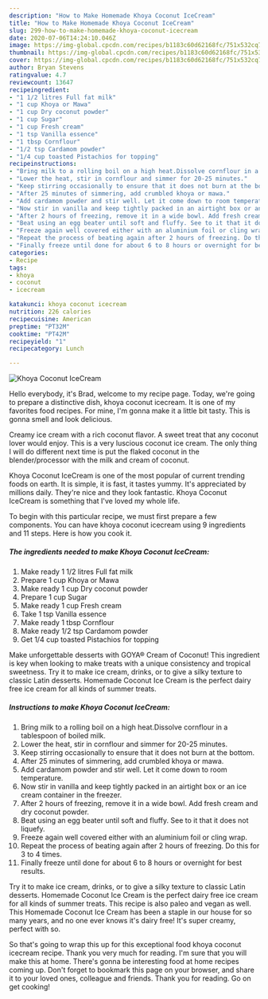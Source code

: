 ```yaml
---
description: "How to Make Homemade Khoya Coconut IceCream"
title: "How to Make Homemade Khoya Coconut IceCream"
slug: 299-how-to-make-homemade-khoya-coconut-icecream
date: 2020-07-06T14:24:10.046Z
image: https://img-global.cpcdn.com/recipes/b1183c60d62168fc/751x532cq70/khoya-coconut-icecream-recipe-main-photo.jpg
thumbnail: https://img-global.cpcdn.com/recipes/b1183c60d62168fc/751x532cq70/khoya-coconut-icecream-recipe-main-photo.jpg
cover: https://img-global.cpcdn.com/recipes/b1183c60d62168fc/751x532cq70/khoya-coconut-icecream-recipe-main-photo.jpg
author: Bryan Stevens
ratingvalue: 4.7
reviewcount: 13647
recipeingredient:
- "1 1/2 litres Full fat milk"
- "1 cup Khoya or Mawa"
- "1 cup Dry coconut powder"
- "1 cup Sugar"
- "1 cup Fresh cream"
- "1 tsp Vanilla essence"
- "1 tbsp Cornflour"
- "1/2 tsp Cardamom powder"
- "1/4 cup toasted Pistachios for topping"
recipeinstructions:
- "Bring milk to a rolling boil on a high heat.Dissolve cornflour in a tablespoon of boiled milk."
- "Lower the heat, stir in cornflour and simmer for 20-25 minutes."
- "Keep stirring occasionally to ensure that it does not burn at the bottom."
- "After 25 minutes of simmering, add crumbled khoya or mawa."
- "Add cardamom powder and stir well. Let it come down to room temperature."
- "Now stir in vanilla and keep tightly packed in an airtight box or an ice cream container in the freezer."
- "After 2 hours of freezing, remove it in a wide bowl. Add fresh cream and dry coconut powder."
- "Beat using an egg beater until soft and fluffy. See to it that it does not liquefy."
- "Freeze again well covered either with an aluminium foil or cling wrap."
- "Repeat the process of beating again after 2 hours of freezing. Do this for 3 to 4 times."
- "Finally freeze until done for about 6 to 8 hours or overnight for best results."
categories:
- Recipe
tags:
- khoya
- coconut
- icecream

katakunci: khoya coconut icecream 
nutrition: 226 calories
recipecuisine: American
preptime: "PT32M"
cooktime: "PT42M"
recipeyield: "1"
recipecategory: Lunch

---
```



![Khoya Coconut IceCream](https://img-global.cpcdn.com/recipes/b1183c60d62168fc/751x532cq70/khoya-coconut-icecream-recipe-main-photo.jpg)

Hello everybody, it's Brad, welcome to my recipe page. Today, we're going to prepare a distinctive dish, khoya coconut icecream. It is one of my favorites food recipes. For mine, I'm gonna make it a little bit tasty. This is gonna smell and look delicious.

Creamy ice cream with a rich coconut flavor. A sweet treat that any coconut lover would enjoy. This is a very luscious coconut ice cream. The only thing I will do different next time is put the flaked coconut in the blender/processor with the milk and cream of coconut.

Khoya Coconut IceCream is one of the most popular of current trending foods on earth. It is simple, it is fast, it tastes yummy. It's appreciated by millions daily. They're nice and they look fantastic. Khoya Coconut IceCream is something that I've loved my whole life.


To begin with this particular recipe, we must first prepare a few components. You can have khoya coconut icecream using 9 ingredients and 11 steps. Here is how you cook it.

<!--inarticleads1-->

##### The ingredients needed to make Khoya Coconut IceCream:

1. Make ready 1 1/2 litres Full fat milk
1. Prepare 1 cup Khoya or Mawa
1. Make ready 1 cup Dry coconut powder
1. Prepare 1 cup Sugar
1. Make ready 1 cup Fresh cream
1. Take 1 tsp Vanilla essence
1. Make ready 1 tbsp Cornflour
1. Make ready 1/2 tsp Cardamom powder
1. Get 1/4 cup toasted Pistachios for topping


Make unforgettable desserts with GOYA® Cream of Coconut! This ingredient is key when looking to make treats with a unique consistency and tropical sweetness. Try it to make ice cream, drinks, or to give a silky texture to classic Latin desserts. Homemade Coconut Ice Cream is the perfect dairy free ice cream for all kinds of summer treats. 

<!--inarticleads2-->

##### Instructions to make Khoya Coconut IceCream:

1. Bring milk to a rolling boil on a high heat.Dissolve cornflour in a tablespoon of boiled milk.
1. Lower the heat, stir in cornflour and simmer for 20-25 minutes.
1. Keep stirring occasionally to ensure that it does not burn at the bottom.
1. After 25 minutes of simmering, add crumbled khoya or mawa.
1. Add cardamom powder and stir well. Let it come down to room temperature.
1. Now stir in vanilla and keep tightly packed in an airtight box or an ice cream container in the freezer.
1. After 2 hours of freezing, remove it in a wide bowl. Add fresh cream and dry coconut powder.
1. Beat using an egg beater until soft and fluffy. See to it that it does not liquefy.
1. Freeze again well covered either with an aluminium foil or cling wrap.
1. Repeat the process of beating again after 2 hours of freezing. Do this for 3 to 4 times.
1. Finally freeze until done for about 6 to 8 hours or overnight for best results.


Try it to make ice cream, drinks, or to give a silky texture to classic Latin desserts. Homemade Coconut Ice Cream is the perfect dairy free ice cream for all kinds of summer treats. This recipe is also paleo and vegan as well. This Homemade Coconut Ice Cream has been a staple in our house for so many years, and no one ever knows it&#39;s dairy free! It&#39;s super creamy, perfect with so. 

So that's going to wrap this up for this exceptional food khoya coconut icecream recipe. Thank you very much for reading. I'm sure that you will make this at home. There's gonna be interesting food at home recipes coming up. Don't forget to bookmark this page on your browser, and share it to your loved ones, colleague and friends. Thank you for reading. Go on get cooking!
